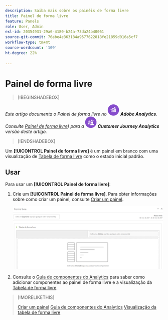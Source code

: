 ```yaml
---
description: Saiba mais sobre os painéis de forma livre
title: Painel de forma livre
feature: Panels
role: User, Admin
exl-id: 20354931-29a6-4180-b24a-73da24b40061
source-git-commit: 76abe4e363184a9577622818fe21859d016a5cf7
workflow-type: tm+mt
source-wordcount: '109'
ht-degree: 22%

---
```


# Painel de forma livre

>[!BEGINSHADEBOX]

_Este artigo documenta o Painel de forma livre no_ ![AdobeAnalytics](/help/assets/icons/AdobeAnalytics.svg) _**Adobe Analytics**._<br/>_Consulte [Painel de forma livre](https://experienceleague.adobe.com/en/docs/analytics/analyze/analysis-workspace/panels/freeform-panel)) para a_ ![CustomerJourneyAnalytics](/help/assets/icons/CustomerJourneyAnalytics.svg) _**Customer Journey Analytics** versão deste artigo._

>[!ENDSHADEBOX]


Um **[!UICONTROL Painel de forma livre]** é um painel em branco com uma visualização de [Tabela de forma livre](/help/analyze/analysis-workspace/visualizations/freeform-table/freeform-table.md) como o estado inicial padrão.

## Usar

Para usar um **[!UICONTROL Painel de forma livre]**:

1. Crie um **[!UICONTROL Painel de forma livre]**. Para obter informações sobre como criar um painel, consulte [Criar um painel](panels.md#create-a-panel).

   ![O painel de Forma livre padrão mostrando um painel em branco com uma tabela de forma livre.](assets/freeform-panel.png)

1. Consulte o [Guia de componentes do Analytics](/help/components/home.md) para saber como adicionar componentes ao painel de forma livre e a visualização da [Tabela de forma livre](/help/analyze/analysis-workspace/visualizations/freeform-table/freeform-table.md).


>[!MORELIKETHIS]
>
>[Criar um painel](/help/analyze/analysis-workspace/c-panels/panels.md#create-a-panel)
>[Guia de componentes do Analytics](/help/components/home.md)
>[Visualização da tabela de forma livre](/help/analyze/analysis-workspace/visualizations/freeform-table/freeform-table.md)
>
